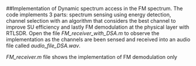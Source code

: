 ##Implementation of Dynamic spectrum access in the FM spectrum. The code implements 3 parts: spectrum sensing using energy detection, channel selection with an algorithm that considers the best channel to improve SU efficiency and lastly FM demodulation at the physical layer with RTLSDR.
Open the file *FM_receiver_with_DSA.m* to observe the implementation as the channels are been sensed and received into an audio file called *audio_file_DSA.wav*.

*FM_receiver.m* file shows the implementation of FM demodulation only